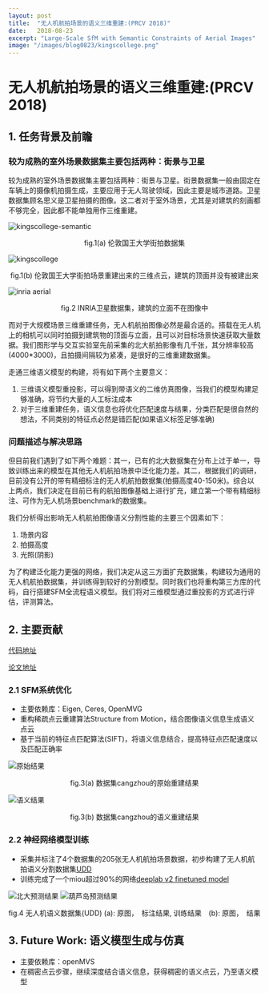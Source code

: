 ```yaml
---
layout: post
title:  "无人机航拍场景的语义三维重建:(PRCV 2018)"
date:   2018-08-23
excerpt: "Large-Scale SfM with Semantic Constraints of Aerial Images"
image: "/images/blog0823/kingscollege.png"
---
```


# 无人机航拍场景的语义三维重建:(PRCV 2018)

## 1. 任务背景及前瞻

### 较为成熟的室外场景数据集主要包括两种：街景与卫星

较为成熟的室外场景数据集主要包括两种：街景与卫星。街景数据集一般由固定在车辆上的摄像机拍摄生成，主要应用于无人驾驶领域，因此主要是城市道路。卫星数据集顾名思义是卫星拍摄的图像。这二者对于室外场景，尤其是对建筑的刻画都不够完全，因此都不能单独用作三维重建。

![kingscollege-semantic](/images/blog0823/kingscollege-semantic.png)
<div style="text-align:center">fig.1(a) 伦敦国王大学街拍数据集</div>

![kingscollege](/images/blog0823/kingscollege.png)
<div style="text-align:center">fig.1(b) 伦敦国王大学街拍场景重建出来的三维点云，建筑的顶面并没有被建出来</div>

![inria aerial](/images/blog0823/vie1.jpg)
<div style="text-align:center">fig.2 INRIA卫星数据集，建筑的立面不在图像中</div>

而对于大规模场景三维重建任务，无人机航拍图像必然是最合适的。搭载在无人机上的相机可以同时拍摄到建筑物的顶面与立面，且可以对目标场景快速获取大量数据。我们图形学与交互实验室先前采集的北大航拍影像有几千张，其分辨率较高(4000*3000)，且拍摄间隔较为紧凑，是很好的三维重建数据集。

走通三维语义模型的构建，将有如下两个主要意义：
1. 三维语义模型重投影，可以得到带语义的二维仿真图像，当我们的模型构建足够准确，将节约大量的人工标注成本
2. 对于三维重建任务，语义信息也将优化匹配速度与结果，分类匹配是很自然的想法，不同类别的特征点必然是错匹配(如果语义标签足够准确)

### 问题描述与解决思路

但目前我们遇到了如下两个难题：其一，已有的北大数据集在分布上过于单一，导致训练出来的模型在其他无人机航拍场景中泛化能力差。其二，根据我们的调研，目前没有公开的带有精细标注的无人机航拍数据集(拍摄高度40-150米)。综合以上两点，我们决定在目前已有的航拍图像基础上进行扩充，建立第一个带有精细标注、可作为无人机场景benchmark的数据集。

我们分析得出影响无人机航拍图像语义分割性能的主要三个因素如下：

1. 场景内容
2. 拍摄高度
3. 光照(阴影)

为了构建泛化能力更强的网络，我们决定从这三方面扩充数据集，构建较为通用的无人机航拍数据集，并训练得到较好的分割模型。同时我们也将重构第三方库的代码，自行搭建SFM全流程语义模型。我们将对三维模型通过重投影的方式进行评估，评测算法。

## 2. 主要贡献

[代码地址](http://mrright.wang/DIP-i23d/)

[论文地址](/pdfs/ssSFM-prcv18.pdf)

### 2.1 SFM系统优化

- 主要依赖库：Eigen, Ceres, OpenMVG
- 重构稀疏点云重建算法Structure from Motion，结合图像语义信息生成语义点云
- 基于当前的特征点匹配算法(SIFT)，将语义信息结合，提高特征点匹配速度以及匹配正确率

![原始结果](/images/blog0823/cangzhou02.png)
<div style="text-align:center">fig.3(a) 数据集cangzhou的原始重建结果</div>

![语义结果](/images/blog0823/cangzhou01.png)
<div style="text-align:center">fig.3(b) 数据集cangzhou的语义重建结果</div>

### 2.2 神经网络模型训练

- 采集并标注了4个数据集的205张无人机航拍场景数据，初步构建了无人机航拍语义分割数据集[UDD](http://mrright.wang/UDD/)
- 训练完成了一个miou超过90%的网络[deeplab v2 finetuned model](https://pan.baidu.com/s/1Jmb2B9_eqXvgIqoqyORIrw)

![北大预测结果](/images/blog0823/PKU-predict.png)
![葫芦岛预测结果](/images/blog0823/000001-predict.jpg)
<div style="text-align:center">fig.4 无人机语义数据集(UDD) (a): 原图，　标注结果, 训练结果　(b): 原图，　结果</div>

## 3. Future Work: 语义模型生成与仿真

- 主要依赖库：openMVS
- 在稠密点云步骤，继续深度结合语义信息，获得稠密的语义点云，乃至语义模型
